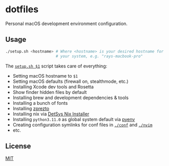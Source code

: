 # dotfiles

Personal macOS development environment configuration.

## Usage

```sh
./setup.sh <hostname> # Where <hostname> is your desired hostname for
                      # your system, e.g. "rays-macbook-pro"
```

The [`setup.sh $1`](./setup.sh) script takes care of everything:

- Setting macOS hostname to `$1`
- Setting macOS defaults (firewall on, stealthmode, etc.)
- Installing Xcode dev tools and Rosetta
- Show finder hidden files by default
- Installing brew and development dependencies & tools
- Installing a bunch of fonts
- Installing [zprezto](https://github.com/sorin-ionescu/prezto)
- Installing nix via [DetSys Nix Installer](https://manual.determinate.systems/installation/index.html)
- Installing `python3.11.0` as global system default via [pyenv](https://github.com/pyenv/pyenv)
- Creating configuration symlinks for conf files in [`./conf`](./conf) and [`./nvim`](./nvim)
- etc.

## License

[MIT](./LICENSE)
